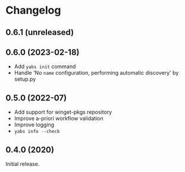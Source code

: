 # Changelog

## 0.6.1 (unreleased)

## 0.6.0 (2023-02-18)

- Add `yabs init` command
- Handle 'No `name` configuration, performing automatic discovery' by setup.py

## 0.5.0 (2022-07)

- Add support for winget-pkgs repository
- Improve a-priori workflow validation
- Improve logging
- `yabs info --check`

## 0.4.0 (2020)

Initial release.
